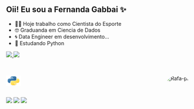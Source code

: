 ## Oii! Eu sou a Fernanda Gabbai ✨

- 🏋️‍♀️ Hoje trabalho como Cientista do Esporte
- 🤓 Graduanda em Ciencia de Dados
- 🌀 Data Engineer em desenvolvimento...
- 🐍 Estudando Python

<div>
  <a href="https://github.com/fergabbai">
  <img height="180cm"  src="https://github-readme-stats.vercel.app/api?username=fergabbai&show_icons=true&theme=radical" />

<img height="180cm" src="https://github-readme-stats.vercel.app/api/top-langs/?username=fergabbai&layout=compact&theme=radical" />
</div>
  
  ##
  
  <div style="display: inline_block"><br>
  <img align="center" alt="Rafa-Python" height="30" width="40" src="https://raw.githubusercontent.com/devicons/devicon/master/icons/python/python-original.svg">
  <img align="right" alt="Rafa-pic" height="150" style="border-radius:50px;" src="https://i.picasion.com/pic92/dd22f8c2b1e1b86109cb2675d788f207.gif">
</div>
 
 ## 
  
<div> 
  <a href="https://www.linkedin.com/in/fernanda-gabbai/" target="_blank"><img src="https://img.shields.io/badge/-LinkedIn-%230077B5?style=for-the-badge&logo=linkedin&logoColor=white" target="_blank"></a> 
  <a href = "mailto:fegabbai@gmail.com"><img src="https://img.shields.io/badge/-Gmail-%23333?style=for-the-badge&logo=gmail&logoColor=white" target="_blank"></a>
  <a href="https://www.instagram.com/fergabbai/" target="_blank"><img src="https://img.shields.io/badge/-Instagram-%23E4405F?style=for-the-badge&logo=instagram&logoColor=white" target="_blank"></a>
        
</div>
